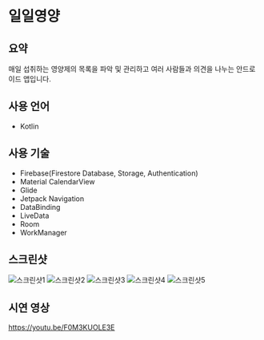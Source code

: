 일일영양
=======

요약
----
매일 섭취하는 영양제의 목록을 파악 및 관리하고 여러 사람들과 의견을 나누는 안드로이드 앱입니다.

사용 언어
--
- Kotlin

사용 기술
---------
- Firebase(Firestore Database, Storage, Authentication)
- Material CalendarView
- Glide
- Jetpack Navigation
- DataBinding
- LiveData
- Room
- WorkManager


스크린샷
--
![스크린샷1](https://user-images.githubusercontent.com/56199009/156885783-7a87e8f5-0671-4fce-ad60-5c9d633b163f.PNG)
![스크린샷2](https://user-images.githubusercontent.com/56199009/156885847-e8c0c5e6-9b4c-4265-8de6-89685f816ab4.PNG)
![스크린샷3](https://user-images.githubusercontent.com/56199009/156885788-86720de0-7628-42fc-8245-0bd151a16d40.PNG)
![스크린샷4](https://user-images.githubusercontent.com/56199009/156885790-3c6402e4-e645-48c5-9715-7fcd57e10002.PNG)
![스크린샷5](https://user-images.githubusercontent.com/56199009/156885791-37da97f8-d6f1-480a-bfac-c865c1416a03.PNG)

시연 영상
--
https://youtu.be/F0M3KUOLE3E
